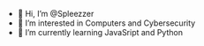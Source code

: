 - 👋 Hi, I’m @Spleezzer
- 👀 I’m interested in Computers and Cybersecurity
- 🌱 I’m currently learning JavaSript and Python

<!---
Spleezzer/Spleezzer is a ✨ special ✨ repository because its `README.md` (this file) appears on your GitHub profile.
You can click the Preview link to take a look at your changes.
--->
